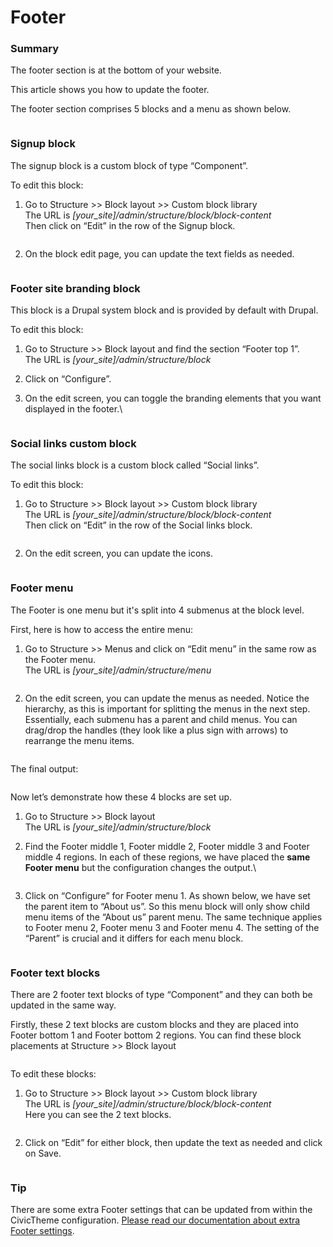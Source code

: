# Footer

### Summary <a href="#updatingthefooter-summary" id="updatingthefooter-summary"></a>

The footer section is at the bottom of your website.&#x20;

This article shows you how to update the footer.

The footer section comprises 5 blocks and a menu as shown below.

<figure><img src="../.gitbook/assets/2647162990.png" alt=""><figcaption></figcaption></figure>

### Signup block <a href="#updatingthefooter-signupblock" id="updatingthefooter-signupblock"></a>

The signup block is a custom block of type “Component”.

To edit this block:

1.  Go to Structure >> Block layout >> Custom block library\
    The URL is _\[your\_site]/admin/structure/block/block-content_\
    Then click on “Edit” in the row of the Signup block.



    <figure><img src="../.gitbook/assets/2647064667.png" alt=""><figcaption></figcaption></figure>
2. On the block edit page, you can update the text fields as needed.

<figure><img src="../.gitbook/assets/7a1ba065-7404-480a-b838-4922dc2a88ba.png" alt=""><figcaption></figcaption></figure>

### Footer site branding block <a href="#updatingthefooter-footersitebrandingblock" id="updatingthefooter-footersitebrandingblock"></a>

This block is a Drupal system block and is provided by default with Drupal.

To edit this block:

1. Go to Structure >> Block layout and find the section “Footer top 1”.\
   The URL is _\[your\_site]/admin/structure/block_
2.  Click on “Configure”.


3.  On the edit screen, you can toggle the branding elements that you want displayed in the footer.\




    <figure><img src="../.gitbook/assets/2647425125.png" alt=""><figcaption></figcaption></figure>

### Social links custom block <a href="#updatingthefooter-sociallinkscustomblock" id="updatingthefooter-sociallinkscustomblock"></a>

The social links block is a custom block called “Social links”.

To edit this block:

1.  Go to Structure >> Block layout >> Custom block library\
    The URL is _\[your\_site]/admin/structure/block/block-content_\
    Then click on “Edit” in the row of the Social links block.



    <figure><img src="../.gitbook/assets/2647162978.png" alt=""><figcaption></figcaption></figure>
2. On the edit screen, you can update the icons.

<figure><img src="../.gitbook/assets/a9ab8f0a-a4a9-4516-a6af-6241ac404d2c.png" alt=""><figcaption></figcaption></figure>

### Footer menu <a href="#updatingthefooter-footermenu" id="updatingthefooter-footermenu"></a>

The Footer is one menu but it's split into 4 submenus at the block level.

First, here is how to access the entire menu:

1.  Go to Structure >> Menus and click on “Edit menu” in the same row as the Footer menu.\
    The URL is _\[your\_site]/admin/structure/menu_



    <figure><img src="../.gitbook/assets/2647490613.png" alt=""><figcaption></figcaption></figure>
2. On the edit screen, you can update the menus as needed. Notice the hierarchy, as this is important for splitting the menus in the next step. Essentially, each submenu has a parent and child menus. You can drag/drop the handles (they look like a plus sign with arrows) to rearrange the menu items.

<figure><img src="../.gitbook/assets/627b0b49-2564-4ed9-ae4b-00ed46ca0b12.png" alt=""><figcaption></figcaption></figure>

The final output:

<figure><img src="../.gitbook/assets/f1d82701-dbba-4a75-82de-9d11cb63dbf0.png" alt=""><figcaption></figcaption></figure>

Now let’s demonstrate how these 4 blocks are set up.

1. Go to Structure >> Block layout\
   The URL is _\[your\_site]/admin/structure/block_
2.  Find the Footer middle 1, Footer middle 2, Footer middle 3 and Footer middle 4 regions. In each of these regions, we have placed the **same Footer menu** but the configuration changes the output.\




    <figure><img src="../.gitbook/assets/2647523431.png" alt=""><figcaption></figcaption></figure>
3. Click on “Configure” for Footer menu 1. As shown below, we have set the parent item to “About us”. So this menu block will only show child menu items of the “About us” parent menu. The same technique applies to Footer menu 2, Footer menu 3 and Footer menu 4. The setting of the “Parent” is crucial and it differs for each menu block.

<figure><img src="../.gitbook/assets/0a3764ca-6277-4fd0-8162-7acfa8f245cf.png" alt=""><figcaption></figcaption></figure>

### Footer text blocks <a href="#updatingthefooter-footertextblocks" id="updatingthefooter-footertextblocks"></a>

There are 2 footer text blocks of type “Component” and they can both be updated in the same way.

Firstly, these 2 text blocks are custom blocks and they are placed into Footer bottom 1 and Footer bottom 2 regions. You can find these block placements at Structure >> Block layout

<figure><img src="../.gitbook/assets/6836fbd1-91c0-416e-9d77-9dffa6608f57.png" alt=""><figcaption></figcaption></figure>



To edit these blocks:

1. Go to Structure >> Block layout >> Custom block library\
   The URL is _\[your\_site]/admin/structure/block/block-content_\
   Here you can see the 2 text blocks.

<figure><img src="../.gitbook/assets/9c6e236c-9fc1-436a-960c-ec7c4ea02b9f.png" alt=""><figcaption></figcaption></figure>

2. Click on “Edit” for either block, then update the text as needed and click on Save.

<figure><img src="../.gitbook/assets/81f62162-0902-4004-967d-38a805a757ce.png" alt=""><figcaption></figcaption></figure>

### Tip <a href="#updatingthefooter-tip" id="updatingthefooter-tip"></a>

There are some extra Footer settings that can be updated from within the CivicTheme configuration. [Please read our documentation about extra Footer settings](broken-reference).
